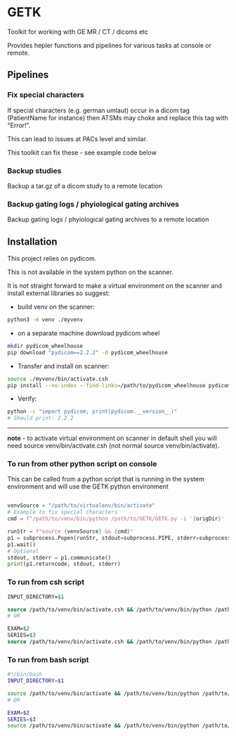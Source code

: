 # GETK
Toolkit for working with GE MR / CT / dicoms etc

Provides hepler functions and pipelines for various tasks at console or remote. 

## Pipelines

### Fix special characters

If special characters (e.g. german umlaut) occur in a dicom tag (PatientName for instance) then ATSMs may choke and replace this tag with "Error!". 

This can lead to issues at PACs level and similar. 

This toolkit can fix these - see example code below

### Backup studies

Backup a tar.gz of a dicom study to a remote location

### Backup gating logs / phyiological gating archives

Backup gating logs / phyiological gating archives to a remote location

## Installation

This project relies on pydicom. 

This is not available in the system python on the scanner. 

It is not straight forward to make a virtual environment on the scanner and install external libraries so suggest: 
- build venv on the scanner:
```bash
python3 -m venv ./myvenv
```
- on a separate machine download pydicom wheel
```bash
mkdir pydicom_wheelhouse
pip download "pydicom==2.2.2" -d pydicom_wheelhouse
```

- Transfer and install on scanner:

```bash
source ./myvenv/bin/activate.csh
pip install --no-index --find-links=/path/to/pydicom_wheelhouse pydicom==2.2.2
```
- Verify:

```bash
python -c "import pydicom; print(pydicom.__version__)"
# Should print: 2.2.2
```

---

**note** - to activate virtual environment on scanner in default shell you will need source venv/bin/activate.csh (not normal source venv/bin/activate).

### To run from other python script on console

This can be called from a python script that is running in the system environment and will use the GETK python environment  

```python

venvSource = "/path/to/virtualenv/bin/activate"
# Example to fix special characters
cmd = f"/path/to/venv/bin/python /path/to/GETK/GETK.py -i '{origDir}' -t '{templateDir}' -A FSC"

runStr = f"source {venvSource} && {cmd}"
p1 = subprocess.Popen(runStr, stdout=subprocess.PIPE, stderr=subprocess.PIPE, shell=True, executable='/bin/bash')
p1.wait()
# Optional
stdout, stderr = p1.communicate()
print(p1.returncode, stdout, stderr)
```


### To run from csh script

```tcsh
INPUT_DIRECTORY=$1

source /path/to/venv/bin/activate.csh && /path/to/venv/bin/python /path/to/GETK/GETK.py -i $INPUT_DIRECTORY -t /path/to/template/file -A FSC
# OR

EXAM=$2
SERIES=$3
source /path/to/venv/bin/activate.csh && /path/to/venv/bin/python /path/to/GETK/GETK.py -i $INPUT_DIRECTORY -exam $EXAM -series $SERIES -A FSC

```

### To run from bash script

```bash
#!/bin/bash
INPUT_DIRECTORY=$1

source /path/to/venv/bin/activate && /path/to/venv/bin/python /path/to/GETK/GETK.py -i $INPUT_DIRECTORY -t /path/to/template/file -A FSC
# OR

EXAM=$2
SERIES=$3
source /path/to/venv/bin/activate && /path/to/venv/bin/python /path/to/GETK/GETK.py -i $INPUT_DIRECTORY -exam $EXAM -series $SERIES -A FSC

```